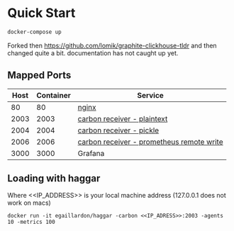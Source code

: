 # Quick Start
```sh
docker-compose up
```

Forked then https://github.com/lomik/graphite-clickhouse-tldr and then changed quite a bit.
documentation has not caught up yet.




## Mapped Ports

Host | Container | Service
---- | --------- | -------------------------------------------------------------------------------------------------------------------
  80 |        80 | [nginx](https://www.nginx.com/resources/admin-guide/)
2003 |      2003 | [carbon receiver - plaintext](http://graphite.readthedocs.io/en/latest/feeding-carbon.html#the-plaintext-protocol)
2004 |      2004 | [carbon receiver - pickle](http://graphite.readthedocs.io/en/latest/feeding-carbon.html#the-pickle-protocol)
2006 |      2006 | [carbon receiver - prometheus remote write](https://prometheus.io/docs/prometheus/latest/configuration/configuration/#%3Cremote_write%3E)
3000 |      3000 | Grafana

## Loading with haggar

Where <<IP_ADDRESS>> is your local machine address (127.0.0.1 does not work on macs)

```
docker run -it egaillardon/haggar -carbon <<IP_ADRESS>>:2003 -agents 10 -metrics 100
```

